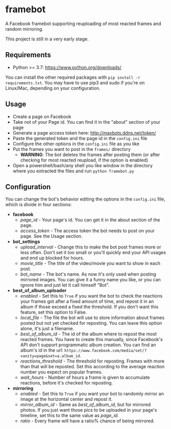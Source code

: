 # framebot
A Facebook framebot supporting reuploading of most reacted frames and random mirroring.

This project is still in a very early stage.
## Requirements
- Python >= 3.7: https://www.python.org/downloads/

You can install the other required packages with `pip install -r requirements.txt`. You may have to use pip3 and sudo if you're on Linux/Mac, depending on your configuration.
## Usage
- Create a page on Facebook
- Take not of your Page id. You can find it in the "about" section of your page
- Generate a page access token here: http://maxbots.ddns.net/token/
- Paste the generated token and the page id in the `config.ini` file 
- Configure the other options in the `config.ini` file as you like
- Put the frames you want to post in the `frames/` directory 
  - **WARNING**: The bot deletes the frames after posting them (or after checking for most reacted reupload, if the option is enabled)
- Open a powershell/bash/any shell you like window in the directory where you extracted the files and run `python framebot.py`
## Configuration
You can change the bot's behavior editing the options in the `config.ini` file, which is divide in four sections:
- **facebook**
  - *page_id* - Your page's id. You can get it in the about section of the page.
  - *access_token* - The access token the bot needs to post on your page. See the Usage section.
- **bot_settings** 
  - *upload_interval* - Change this to make the bot post frames more or less often. Don't set it too small or you'll quickly end your API usages and end up blocked for hours.
  - *movie_title* - The title of the video/movie you want to show in each post.
  - *bot_name* - The bot's name. As now it's only used when posting mirrored images. You can give it a funny name you like, or you can ignore him and just let it call himself "Bot".
- **best_of_album_uploader**
  - *enabled* - Set this to `True` if you want the bot to check the reactions your frames got after a fixed amount of time, and repost it in an album if those exceed a fixed the threshold. If you don't want this feature, set this option to False.
  - *local_file* - The file the bot will use to store information about frames posted but not yet checked for reposting. You can leave this option alone, it's just a filename.
  - *best_of_album_id* - The id of the album where to repost the most reacted frames. You have to create this manually, since Facebook's API don't support programmatic album creation. You can find an album's id in the url: `https://www.facebook.com/media/set/?vanity=page&set=a.album_id`.
  - *reactions_threshold* - The threshold for reposting. Frames with more than that will be reposted. Set this according to the average reaction number you expect on popular frames.
  - *wait_hours* - Number of hours a frame is given to accumulate reactions, before it's checked for reposting.
- **mirroring**
  - *enabled* - Set this to `True` if you want your bot to randomly mirror an image at the horizontal center and repost it.
  - *mirror_album_id* - Same as *best_of_album_id*, but for mirrored photos. If you just want those pics to be uploaded in your page's timeline, set this to the same value as *page_id*.
  - *ratio* - Every frame will have a ratio% chance of being mirrored.
